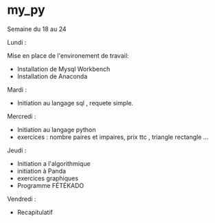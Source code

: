 # my_py

Semaine du 18 au 24

Lundi :

Mise en place de l'environement de travail:

- Installation de Mysql Workbench
- Installation de Anaconda

Mardi :

- Initiation au langage sql , requete simple.

Mercredi :

- Initiation au langage python
- exercices : nombre paires et impaires, prix ttc , triangle rectangle ...

Jeudi :

- Initiation a l'algorithmique
- initiation à Panda
- exercices graphiques
- Programme FÉTÉKADO

Vendredi :

- Recapitulatif 
